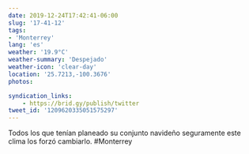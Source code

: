 ```yaml
---
date: 2019-12-24T17:42:41-06:00
slug: '17-41-12'
tags:
- 'Monterrey'
lang: 'es'
weather: '19.9°C'
weather-summary: 'Despejado'
weather-icon: 'clear-day'
location: '25.7213,-100.3676'
photos:

syndication_links:
    - https://brid.gy/publish/twitter
tweet_id: '1209620335051575297'
---
```

Todos los que tenían planeado su conjunto navideño seguramente este clima los forzó cambiarlo.  #Monterrey